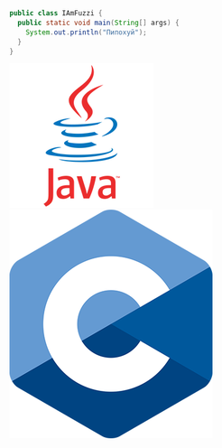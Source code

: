 ```java
public class IAmFuzzi {
  public static void main(String[] args) {
    System.out.println("Пипохуй");
  }
}
```

![Java](java.png)
![C](c.png)

